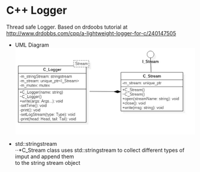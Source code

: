 # C++ Logger
Thread safe Logger.
Based on drdoobs tutorial at http://www.drdobbs.com/cpp/a-lightweight-logger-for-c/240147505

* UML Diagram  
![alt text](wiki/Logger.jpg)

* std::stringstream  
⋅⋅*C_Stream class uses std::stringstream to collect different types of imput and append them   
to the string stream object
